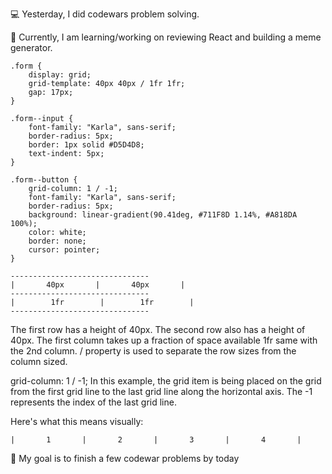 💻 Yesterday, I did codewars problem solving.

📖 Currently, I am learning/working on reviewing React and building a meme generator.

```
.form {
    display: grid;
    grid-template: 40px 40px / 1fr 1fr;
    gap: 17px;
}

.form--input {
    font-family: "Karla", sans-serif;
    border-radius: 5px;
    border: 1px solid #D5D4D8;
    text-indent: 5px;
}

.form--button {
    grid-column: 1 / -1;
    font-family: "Karla", sans-serif;
    border-radius: 5px;
    background: linear-gradient(90.41deg, #711F8D 1.14%, #A818DA 100%);
    color: white;
    border: none;
    cursor: pointer;
}

-------------------------------
|       40px       |       40px       |
-------------------------------
|        1fr        |        1fr        |
-------------------------------

```
The first row has a height of 40px.
The second row also has a height of 40px.
The first column takes up a fraction of space available 1fr same with the 2nd column.
/ property is used to separate the row sizes from the column sized.

grid-column: 1 / -1;
In this example, the grid item is being placed on the grid from the first grid line to the last grid line along the horizontal axis. The -1 represents the index of the last grid line.

Here's what this means visually:
```
|       1       |       2       |       3       |       4       |
```

🎯 My goal is to finish a few codewar problems by today
